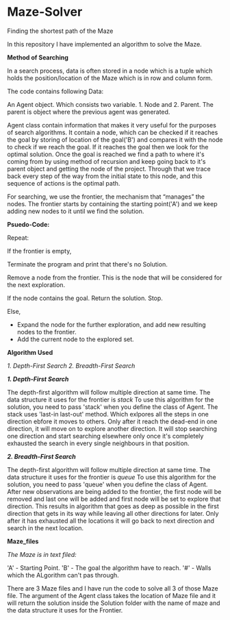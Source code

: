 # Maze-Solver
Finding the shortest path of the Maze

In this repository I have implemented an algorithm to solve the Maze.

**Method of Searching**

In a search process, data is often stored in a node which is a tuple which holds the position/location of the Maze which is in row and column form.

The code contains following Data:

An Agent object. Which consists two variable. 1. Node and 2. Parent.
The parent is object where the previous agent was generated.

Agent class contain information that makes it very useful for the purposes of search algorithms. It contain a node, which can be checked if it reaches the goal by storing of location of the goal('B') and compares it with the node to check if we reach the goal. If it reaches the goal then we look for the optimal solution. Once the goal is reached we find a path to where it's coming from by using method of recursion and keep going back to it's parent object and getting the node of the project. Through that we trace back every step of the way from the initial state to this node, and this sequence of actions is the optimal path.

For searching, we use the frontier, the mechanism that “manages” the nodes. The frontier starts by containing the starting point('A') and we keep adding new nodes to it until we find the solution.

**Psuedo-Code:**

Repeat:

If the frontier is empty,

Terminate the program and print that there's no Solution.

Remove a node from the frontier. This is the node that will be considered for the next exploration. 

If the node contains the goal.
Return the solution. Stop.

Else,

* Expand the node for the further exploration, and add new resulting nodes to the frontier.
* Add the current node to the explored set.

**Algorithm Used**

*1. Depth-First Search*
*2. Breadth-First Search*


***1. Depth-First Search***

The depth-first algorithm will follow multiple direction at same time. The data structure it uses for the frontier is *stack* To use this algorithm for the solution, you need to pass 'stack' when you define the class of Agent. The stack uses 'last-in last-out' method. Which exlpores all the steps in one direction ebfore it moves to others. Only after it reach the dead-end in one direction, it will move on to explore another direction. It will stop searching one direction and start searching elsewhere only once it's completely exhausted the search in every single neighbours in that position.

***2. Breadth-First Search***

The depth-first algorithm will follow multiple direction at same time. The data structure it uses for the frontier is *queue* To use this algorithm for the solution, you need to pass 'queue' when you define the class of Agent. After new observations are being added to the frontier, the first node will be removed and last one will be added and first node will be set to explore that direction. This results in algorithm that goes as deep as possible in the first direction that gets in its way while leaving all other directions for later. Only after it has exhausted all the locations it will go back to next direction and search in the next location.

**Maze_files**

*The Maze is in text filed:*

'A' - Starting Point.
'B' - The goal the algorithm have to reach.
'#' - Walls which the ALgorithm can't pas through. 

There are 3 Maze files and I have run the code to solve all 3 of those Maze file. The argument of the Agent class takes the location of Maze file and it will return the solution inside the Solution folder with the name of maze and the data structure it uses for the Frontier. 
